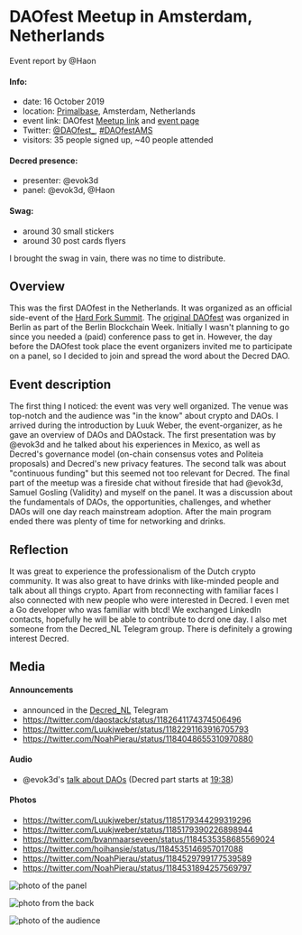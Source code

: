 # DAOfest Meetup in Amsterdam, Netherlands

Event report by @Haon

#### Info:

- date: 16 October 2019
- location: [Primalbase](https://primalbase.com/en/workspaces/amsterdam/), Amsterdam, Netherlands
- event link: DAOfest [Meetup link](https://www.meetup.com/DAOfestNL/events/265559630/) and [event page](https://thenextweb.com/hardfork-summit/events/daofest-amsterdam-meetup)
- Twitter: [@DAOfest_](https://twitter.com/DAOfest_), [#DAOfestAMS](https://twitter.com/hashtag/DAOfestAMS)
- visitors: 35 people signed up, ~40 people attended

#### Decred presence:

- presenter: @evok3d
- panel: @evok3d, @Haon

#### Swag:

- around 30 small stickers
- around 30 post cards flyers

I brought the swag in vain, there was no time to distribute.

## Overview

This was the first DAOfest in the Netherlands. It was organized as an official side-event of the [Hard Fork Summit](https://thenextweb.com/hardfork-summit). The [original DAOfest](https://www.daofest.io/) was organized in Berlin as part of the Berlin Blockchain Week. Initially I wasn't planning to go since you needed a (paid) conference pass to get in. However, the day before the DAOfest took place the event organizers invited me to participate on a panel, so I decided to join and spread the word about the Decred DAO.

## Event description

The first thing I noticed: the event was very well organized. The venue was top-notch and the audience was "in the know" about crypto and DAOs. I arrived during the introduction by Luuk Weber, the event-organizer, as he gave an overview of DAOs and DAOstack. The first presentation was by @evok3d and he talked about his experiences in Mexico, as well as Decred's governance model (on-chain consensus votes and Politeia proposals) and Decred's new privacy features. The second talk was about "continuous funding" but this seemed not too relevant for Decred. The final part of the meetup was a fireside chat without fireside that had @evok3d, Samuel Gosling (Validity) and myself on the panel. It was a discussion about the fundamentals of DAOs, the opportunities, challenges, and whether DAOs will one day reach mainstream adoption. After the main program ended there was plenty of time for networking and drinks.

## Reflection

It was great to experience the professionalism of the Dutch crypto community. It was also great to have drinks with like-minded people and talk about all things crypto. Apart from reconnecting with familiar faces I also connected with new people who were interested in Decred. I even met a Go developer who was familiar with btcd! We exchanged LinkedIn contacts, hopefully he will be able to contribute to dcrd one day. I also met someone from the Decred_NL Telegram group. There is definitely a growing interest Decred.

## Media

#### Announcements

- announced in the [Decred_NL](https://t.me/Decred_NL) Telegram
- https://twitter.com/daostack/status/1182641174374506496
- https://twitter.com/Luukjweber/status/1182291163916705793
- https://twitter.com/NoahPierau/status/1184048655310970880

#### Audio

- @evok3d's [talk about DAOs](https://www.youtube.com/watch?v=Jt_2vk-hf4o) (Decred part starts at [19:38](https://www.youtube.com/watch?v=Jt_2vk-hf4o&t=19m38s))

#### Photos

- https://twitter.com/Luukjweber/status/1185179344299319296
- https://twitter.com/Luukjweber/status/1185179390226898944
- https://twitter.com/bvanmaarseveen/status/1184535358685569024
- https://twitter.com/hoihansie/status/1184535146957017088
- https://twitter.com/NoahPierau/status/1184529799177539589
- https://twitter.com/NoahPierau/status/1184531894257569797

![photo of the panel](https://pbs.twimg.com/media/EHKaZZfX0AEDZ8r.jpg "panel")

![photo from the back](https://pbs.twimg.com/media/EHKaUR5XkAM9VVN.jpg "perspective")

![photo of the audience](https://pbs.twimg.com/media/EHKaUR5XYAI_fmN.jpg "audience")
